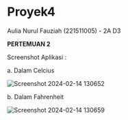 # Proyek4

Aulia Nurul Fauziah (221511005) - 2A D3

**PERTEMUAN 2**

Screenshot Aplikasi :

a. Dalam Celcius

![Screenshot 2024-02-14 130652](https://github.com/aulianrfz/Proyek4/assets/121351761/396f9563-b7f8-4938-bbd2-9651fb229b1a)

b. Dalam Fahrenheit

![Screenshot 2024-02-14 130659](https://github.com/aulianrfz/Proyek4/assets/121351761/afd40038-fb99-4e81-a689-62e5dbe7001e)









